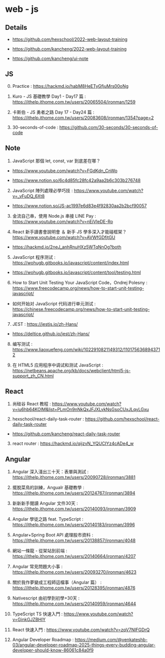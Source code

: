 # web - js

## Details

- https://github.com/hexschool/2022-web-layout-training

- https://github.com/kancheng/2022-web-layout-training

- https://github.com/kancheng/ui-note

## JS

0. Practice : https://hackmd.io/habM8HeETyGfjuMrs00oNg

1. Kuro - JS 基礎教學 Day1 - Day17 篇 : https://ithelp.ithome.com.tw/users/20065504/ironman/1259

2. 卡斯伯 - JS 勇者之路 Day 17 - Day24 篇 : https://ithelp.ithome.com.tw/users/20083608/ironman/1354?page=2

3. 30-seconds-of-code : https://github.com/30-seconds/30-seconds-of-code


## Note

1. JavaScript 那個 let, const, var 到底差在哪？ 

- https://www.youtube.com/watch?v=FGdKdn_CnWo

- https://www.notion.so/6c4d85fc28fc42a9aa2b6c303b276748

2. JavaScript 陣列處理必學巧技 : https://www.youtube.com/watch?v=_vFuDQ_6Xt8

- https://www.notion.so/JS-ac1997e6d83e4f92830aa2b2bcf90057

3. 金流自己串，使用 Node.js 串接 LINE Pay : https://www.youtube.com/watch?v=nEjVIeDE-Ro

4. React 新手讀書會說明會 ＆ 新手 JS 學多深入才能碰框架？ https://www.youtube.com/watch?v=AVWfGDfjtGU

- https://hackmd.io/2neJ_anhRnuHXz5WTqNnOg?both

5. JavaScript 程序测试 : https://wohugb.gitbooks.io/javascript/content/index.html

- https://wohugb.gitbooks.io/javascript/content/tool/testing.html

6. How to Start Unit Testing Your JavaScript Code，Ondrej Polesny : https://www.freecodecamp.org/news/how-to-start-unit-testing-javascript/

- 如何开始对 JavaScript 代码进行单元测试 : https://chinese.freecodecamp.org/news/how-to-start-unit-testing-javascript/

7. JEST : https://jestjs.io/zh-Hans/

- https://deltice.github.io/jest/zh-Hans/

8. 编写测试 : https://www.liaoxuefeng.com/wiki/1022910821149312/1101756368943712

9. 在 HTML5 应用程序中调试和测试 JavaScript : https://netbeans.apache.org/kb/docs/webclient/html5-js-support_zh_CN.html

## React

1. 尚硅谷 React 教程 : https://www.youtube.com/watch?v=iu6hb64KOlM&list=PLmOn9nNkQxJFJXLvkNsGsoCUxJLqyLGxu

2. hexschool/react-daily-task-router : https://github.com/hexschool/react-daily-task-router

- https://github.com/kancheng/react-daily-task-router

3. react router : https://hackmd.io/qijzvN_YQUCIYz4cADe4_w




## Angular

1. Angular 深入淺出三十天：表單與測試 : https://ithelp.ithome.com.tw/users/20090728/ironman/3881

2. 擺脫菜鳥的訓練，Angualr 基礎教學 : https://ithelp.ithome.com.tw/users/20124767/ironman/3894

3. 新新新手閱讀 Angular 文件30天 : https://ithelp.ithome.com.tw/users/20140093/ironman/3909

4. Angular 學徒之路 feat. TypeScript : https://ithelp.ithome.com.tw/users/20140183/ironman/3996

5. Angular+Spring Boot API 處理股市資料 : https://ithelp.ithome.com.tw/users/20138857/ironman/4048

6. 網站一條龍 - 從架站到前端 : https://ithelp.ithome.com.tw/users/20140664/ironman/4207

7. Angular 常見問題大小事 : https://ithelp.ithome.com.tw/users/20093270/ironman/4623

8. 關於我作夢變成工程師這檔事（Angular 篇） : https://ithelp.ithome.com.tw/users/20128395/ironman/4876

9. Nativescript 由初學到初學+30天 : https://ithelp.ithome.com.tw/users/20140959/ironman/4644

10. TypeScript TS 快速入門 : https://www.youtube.com/watch?v=GinkGJZBHIY

11. React 快速入門 : https://www.youtube.com/watch?v=zqV7NIFGDrQ

12. Angular Developer Roadmap : https://medium.com/@venkateshb-03/angular-developer-roadmap-2025-things-every-budding-angular-developer-should-know-86061c84a0f9